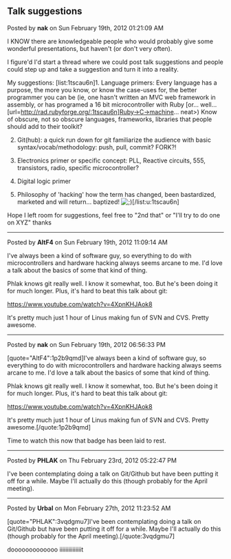 ## Talk suggestions
Posted by **nak** on Sun February 19th, 2012 01:21:09 AM

I KNOW there are knowledgeable people who would probably give some wonderful presentations, but haven't (or don't very often).

I figure'd I'd start a thread where we could post talk suggestions and people could step up and take a suggestion and turn it into a reality.

My suggestions:
[list:1tscau6n]1. Language primers: Every language has a purpose, the more you know, or know the case-uses for, the better programmer you can be (ie, one hasn't written an MVC web framework in assembly, or has programed a 16 bit microcontroller with Ruby [or... well... [url=http://rad.rubyforge.org/:1tscau6n]Ruby->C->machine... neat>) Know of obscure, not so obscure languages, frameworks, libraries that people should add to their toolkit?

2. Git(hub): a quick run down for git familiarize the audience with basic syntax/vocab/methodology: push, pull, commit? FORK?!

3. Electronics primer or specific concept: PLL, Reactive circuits, 555, transistors, radio, specific microcontroller?
4. Digital logic primer

5. Philosophy of 'hacking' how the term has changed, been bastardized, marketed and will return... baptized! <!-- s;) --><img src="{SMILIES_PATH}/icon_e_wink.gif" alt=";)" title="Wink" /><!-- s;) -->[/list:u:1tscau6n]

Hope I left room for suggestions, feel free to "2nd that" or "I'll try to do one on XYZ" thanks

--------------------------------------------------------------------------------

Posted by **AltF4** on Sun February 19th, 2012 11:09:14 AM

I've always been a kind of software guy, so everything to do with microcontrollers and hardware hacking always seems arcane to me. I'd love a talk about the basics of some that kind of thing.

Phlak knows git really well. I know it somewhat, too. But he's been doing it for much longer. Plus, it's hard to beat this talk about git:
<!-- m --><a class="postlink" href="https://www.youtube.com/watch?v=4XpnKHJAok8">https://www.youtube.com/watch?v=4XpnKHJAok8</a><!-- m -->

It's pretty much just 1 hour of Linus making fun of SVN and CVS. Pretty awesome.

--------------------------------------------------------------------------------

Posted by **nak** on Sun February 19th, 2012 06:56:33 PM

[quote="AltF4":1p2b9qmd]I've always been a kind of software guy, so everything to do with microcontrollers and hardware hacking always seems arcane to me. I'd love a talk about the basics of some that kind of thing.

Phlak knows git really well. I know it somewhat, too. But he's been doing it for much longer. Plus, it's hard to beat this talk about git:
<!-- m --><a class="postlink" href="https://www.youtube.com/watch?v=4XpnKHJAok8">https://www.youtube.com/watch?v=4XpnKHJAok8</a><!-- m -->

It's pretty much just 1 hour of Linus making fun of SVN and CVS. Pretty awesome.[/quote:1p2b9qmd]

Time to watch this now that badge has been laid to rest.

--------------------------------------------------------------------------------

Posted by **PHLAK** on Thu February 23rd, 2012 05:22:47 PM

I've been contemplating doing a talk on Git/Github but have been putting it off for a while.  Maybe I'll actually do this (though probably for the April meeting).

--------------------------------------------------------------------------------

Posted by **Urbal** on Mon February 27th, 2012 11:23:52 AM

[quote="PHLAK":3vqdgmu7]I've been contemplating doing a talk on Git/Github but have been putting it off for a while.  Maybe I'll actually do this (though probably for the April meeting).[/quote:3vqdgmu7]

dooooooooooooo iiiiiiiiiiiiiiit
